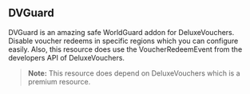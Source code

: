 ## DVGuard
DVGuard is an amazing safe WorldGuard addon for DeluxeVouchers. Disable voucher redeems in specific regions which you can configure easily. Also, this resource does use the VoucherRedeemEvent from the developers API of DeluxeVouchers.
> **Note:**  This resource does depend on DeluxeVouchers which is a premium resource.